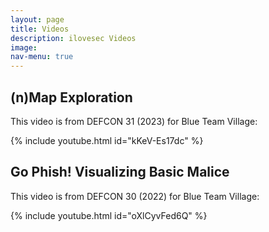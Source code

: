 ```yaml
---
layout: page
title: Videos
description: ilovesec Videos
image: 
nav-menu: true
---
```


<h2>(n)Map Exploration</h2>
<p>This video is from DEFCON 31 (2023) for Blue Team Village:</p>
{% include youtube.html id="kKeV-Es17dc" %}



<h2>Go Phish! Visualizing Basic Malice</h2>
<p>This video is from DEFCON 30 (2022) for Blue Team Village:</p>
{% include youtube.html id="oXlCyvFed6Q" %}